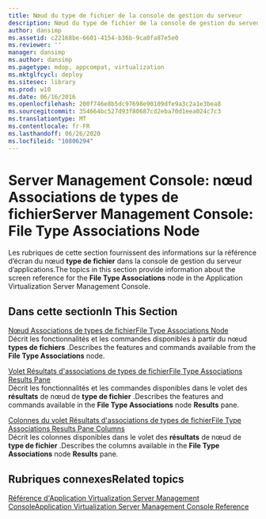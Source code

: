 ```yaml
---
title: Nœud du type de fichier de la console de gestion du serveur
description: Nœud du type de fichier de la console de gestion du serveur
author: dansimp
ms.assetid: c22168be-6601-4154-b36b-9ca0fa87e5e0
ms.reviewer: ''
manager: dansimp
ms.author: dansimp
ms.pagetype: mdop, appcompat, virtualization
ms.mktglfcycl: deploy
ms.sitesec: library
ms.prod: w10
ms.date: 06/16/2016
ms.openlocfilehash: 200f746e8b5dc97698e90109dfe9a3c2a1e3bea8
ms.sourcegitcommit: 354664bc527d93f80687cd2eba70d1eea024c7c3
ms.translationtype: MT
ms.contentlocale: fr-FR
ms.lasthandoff: 06/26/2020
ms.locfileid: "10806294"
---
```

# <span data-ttu-id="31616-103">Server Management Console: nœud Associations de types de fichier</span><span class="sxs-lookup"><span data-stu-id="31616-103">Server Management Console: File Type Associations Node</span></span>


<span data-ttu-id="31616-104">Les rubriques de cette section fournissent des informations sur la référence d’écran du nœud **type de fichier** dans la console de gestion du serveur d’applications.</span><span class="sxs-lookup"><span data-stu-id="31616-104">The topics in this section provide information about the screen reference for the **File Type Associations** node in the Application Virtualization Server Management Console.</span></span>

## <span data-ttu-id="31616-105">Dans cette section</span><span class="sxs-lookup"><span data-stu-id="31616-105">In This Section</span></span>


<a href="" id="file-type-associations-node"></a>[<span data-ttu-id="31616-106">Nœud Associations de types de fichier</span><span class="sxs-lookup"><span data-stu-id="31616-106">File Type Associations Node</span></span>](file-type-associations-node.md)  
<span data-ttu-id="31616-107">Décrit les fonctionnalités et les commandes disponibles à partir du nœud **types de fichiers** .</span><span class="sxs-lookup"><span data-stu-id="31616-107">Describes the features and commands available from the **File Type Associations** node.</span></span>

<a href="" id="file-type-associations-results-pane"></a>[<span data-ttu-id="31616-108">Volet Résultats d'associations de types de fichier</span><span class="sxs-lookup"><span data-stu-id="31616-108">File Type Associations Results Pane</span></span>](file-type-associations-results-pane.md)  
<span data-ttu-id="31616-109">Décrit les fonctionnalités et les commandes disponibles dans le volet des **résultats** de nœud de **type de fichier** .</span><span class="sxs-lookup"><span data-stu-id="31616-109">Describes the features and commands available in the **File Type Associations** node **Results** pane.</span></span>

<a href="" id="file-type-associations-results-pane-columns"></a>[<span data-ttu-id="31616-110">Colonnes du volet Résultats d'associations de types de fichier</span><span class="sxs-lookup"><span data-stu-id="31616-110">File Type Associations Results Pane Columns</span></span>](file-type-associations-results-pane-columns.md)  
<span data-ttu-id="31616-111">Décrit les colonnes disponibles dans le volet des **résultats** de nœud de **type de fichier** .</span><span class="sxs-lookup"><span data-stu-id="31616-111">Describes the columns available in the **File Type Associations** node **Results** pane.</span></span>

## <span data-ttu-id="31616-112">Rubriques connexes</span><span class="sxs-lookup"><span data-stu-id="31616-112">Related topics</span></span>


[<span data-ttu-id="31616-113">Référence d'Application Virtualization Server Management Console</span><span class="sxs-lookup"><span data-stu-id="31616-113">Application Virtualization Server Management Console Reference</span></span>](application-virtualization-server-management-console-reference.md)

 

 





